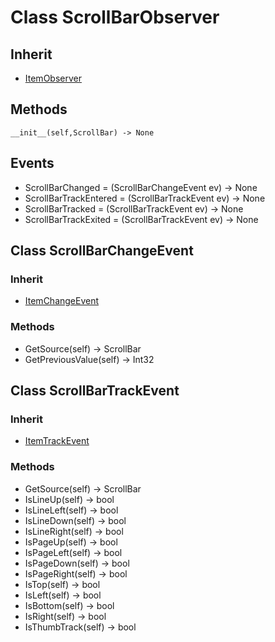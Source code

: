 # Class ScrollBarObserver

## Inherit

* [ItemObserver](ItemObserver.md)

## Methods
```
__init__(self,ScrollBar) -> None
```

## Events

* ScrollBarChanged = (ScrollBarChangeEvent ev) -> None
* ScrollBarTrackEntered = (ScrollBarTrackEvent ev) -> None
* ScrollBarTracked = (ScrollBarTrackEvent ev) -> None
* ScrollBarTrackExited = (ScrollBarTrackEvent ev) -> None

## Class ScrollBarChangeEvent

### Inherit

* [ItemChangeEvent](ItemObserver.md)

### Methods

* GetSource(self) -> ScrollBar
* GetPreviousValue(self) -> Int32

## Class ScrollBarTrackEvent

### Inherit

* [ItemTrackEvent](ItemObserver.md)

### Methods

* GetSource(self) -> ScrollBar
* IsLineUp(self) -> bool
* IsLineLeft(self) -> bool
* IsLineDown(self) -> bool
* IsLineRight(self) -> bool
* IsPageUp(self) -> bool
* IsPageLeft(self) -> bool
* IsPageDown(self) -> bool
* IsPageRight(self) -> bool
* IsTop(self) -> bool
* IsLeft(self) -> bool
* IsBottom(self) -> bool
* IsRight(self) -> bool
* IsThumbTrack(self) -> bool
